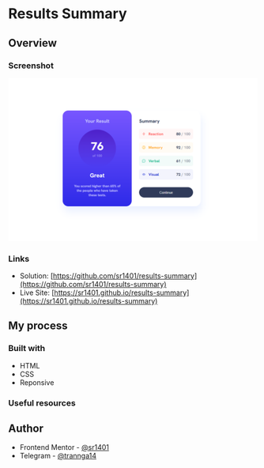 # Results Summary

## Overview

### Screenshot

![image product desktop](/design/design_desktop.png)
### Links

- Solution: [https://github.com/sr1401/results-summary](https://github.com/sr1401/results-summary)
- Live Site: [https://sr1401.github.io/results-summary](https://sr1401.github.io/results-summary)

## My process

### Built with

- HTML
- CSS
- Reponsive

### Useful resources

## Author

- Frontend Mentor - [@sr1401](https://www.frontendmentor.io/profile/sr1401)
- Telegram - [@trannga14](https://web.telegram.org/k/#@trannga14)
